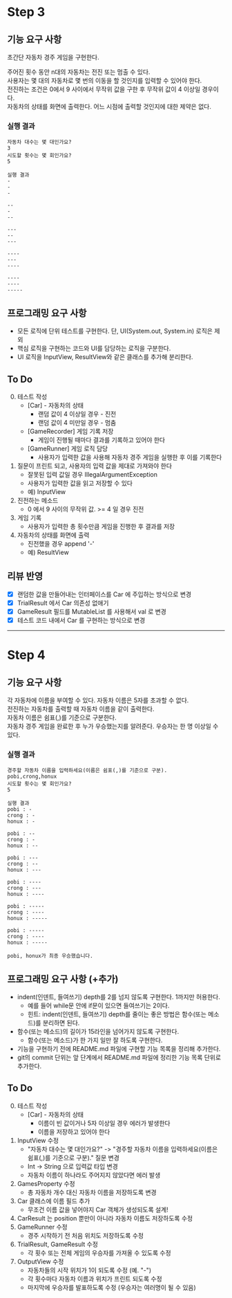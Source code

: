 # Step 3
## 기능 요구 사항
초간단 자동차 경주 게임을 구현한다.

주어진 횟수 동안 n대의 자동차는 전진 또는 멈출 수 있다.  
사용자는 몇 대의 자동차로 몇 번의 이동을 할 것인지를 입력할 수 있어야 한다.  
전진하는 조건은 0에서 9 사이에서 무작위 값을 구한 후 무작위 값이 4 이상일 경우이다.  
자동차의 상태를 화면에 출력한다. 어느 시점에 출력할 것인지에 대한 제약은 없다.

### 실행 결과
```
자동차 대수는 몇 대인가요?
3
시도할 횟수는 몇 회인가요?
5

실행 결과
-
-
-

--
-
--

---
--
---

----
---
----

----
----
-----
```

## 프로그래밍 요구 사항
- 모든 로직에 단위 테스트를 구현한다. 단, UI(System.out, System.in) 로직은 제외
- 핵심 로직을 구현하는 코드와 UI를 담당하는 로직을 구분한다.
- UI 로직을 InputView, ResultView와 같은 클래스를 추가해 분리한다.

## To Do
0. 테스트 작성
   - [Car] - 자동차의 상태
     - 랜덤 값이 4 이상일 경우 - 진전
     - 랜덤 값이 4 미만일 경우 - 멈춤
   - [GameRecorder] 게임 기록 저장
     - 게임이 진행될 때마다 결과를 기록하고 있어야 한다
   - [GameRunner] 게임 로직 담당
     - 사용자가 입력한 값을 사용해 자동차 경주 게임을 실행한 후 이를 기록한다
1. 질문이 프린트 되고, 사용자의 입력 값을 제대로 가져와야 한다
   - 잘못된 입력 값일 경우 IllegalArgumentException
   - 사용자가 입력한 값을 읽고 저장할 수 있다
   - 예) InputView
2. 진전하는 메소드
   - 0 에서 9 사이의 무작위 값. >= 4 일 경우 진전
3. 게임 기록
   - 사용자가 입력한 총 횟수만큼 게임을 진행한 후 결과를 저장
4. 자동차의 상태를 화면에 출력
   - 진전했을 경우 append '-' 
   - 예) ResultView

## 리뷰 반영
- [x] 랜덤한 값을 만들어내는 인터페이스를 Car 에 주입하는 방식으로 변경
- [x] TrialResult 에서 Car 의존성 없애기
- [x] GameResult 필드를 MutableList 를 사용해서 val 로 변경
- [x] 테스트 코드 내에서 Car 를 구현하는 방식으로 변경

---

# Step 4
## 기능 요구 사항
각 자동차에 이름을 부여할 수 있다. 자동차 이름은 5자를 초과할 수 없다.  
전진하는 자동차를 출력할 때 자동차 이름을 같이 출력한다.  
자동차 이름은 쉼표(,)를 기준으로 구분한다.  
자동차 경주 게임을 완료한 후 누가 우승했는지를 알려준다. 우승자는 한 명 이상일 수 있다.

### 실행 결과
```
경주할 자동차 이름을 입력하세요(이름은 쉼표(,)를 기준으로 구분).
pobi,crong,honux
시도할 횟수는 몇 회인가요?
5

실행 결과
pobi : -
crong : -
honux : -

pobi : --
crong : -
honux : --

pobi : ---
crong : --
honux : ---

pobi : ----
crong : ---
honux : ----

pobi : -----
crong : ----
honux : -----

pobi : -----
crong : ----
honux : -----

pobi, honux가 최종 우승했습니다.
```

## 프로그래밍 요구 사항 (+추가)
- indent(인덴트, 들여쓰기) depth를 2를 넘지 않도록 구현한다. 1까지만 허용한다.
   - 예를 들어 while문 안에 if문이 있으면 들여쓰기는 2이다.
   - 힌트: indent(인덴트, 들여쓰기) depth를 줄이는 좋은 방법은 함수(또는 메소드)를 분리하면 된다.
- 함수(또는 메소드)의 길이가 15라인을 넘어가지 않도록 구현한다.
   - 함수(또는 메소드)가 한 가지 일만 잘 하도록 구현한다.
- 기능을 구현하기 전에 README.md 파일에 구현할 기능 목록을 정리해 추가한다.
- git의 commit 단위는 앞 단계에서 README.md 파일에 정리한 기능 목록 단위로 추가한다.

## To Do
0. 테스트 작성
   - [Car] - 자동차의 상태
      - 이름이 빈 값이거나 5자 이상일 경우 에러가 발생한다 
      - 이름을 저장하고 있어야 한다 
1. InputView 수정
   - "자동차 대수는 몇 대인가요?" -> "경주할 자동차 이름을 입력하세요(이름은 쉼표(,)를 기준으로 구분)." 질문 변경
   - Int -> String 으로 입력값 타입 변경
   - 자동차 이름이 하나라도 주어지지 않았다면 에러 발생
2. GamesProperty 수정
   - 총 자동차 개수 대신 자동차 이름을 저장하도록 변경
3. Car 클래스에 이름 필드 추가
   - 무조건 이름 값을 넣어야지 Car 객체가 생성되도록 설계!
4. CarResult 는 position 뿐만이 아니라 자동차 이름도 저장하도록 수정
5. GameRunner 수정
   - 경주 시작하기 전 처음 위치도 저장하도록 수정
6. TrialResult, GameResult 수정
   - 각 횟수 또는 전체 게임의 우승자를 가져올 수 있도록 수정
7. OutputView 수정
   - 자동차들의 시작 위치가 1이 되도록 수정 (예. "-")
   - 각 횟수마다 자동차 이름과 위치가 프린트 되도록 수정
   - 마지막에 우승자를 발표하도록 수정 (우승자는 여러명이 될 수 있음)
